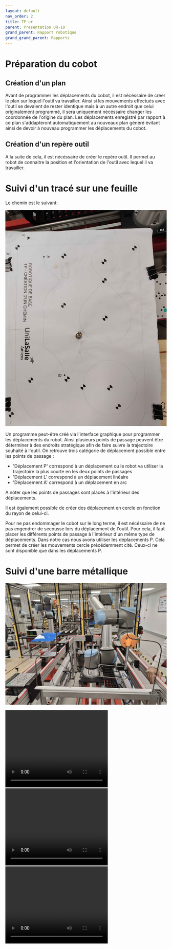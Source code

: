 ```yaml
---
layout: default
nav_order: 2
title: TP ur
parent: Presentation UR-10
grand_parent: Rapport robotique
grand_grand_parent: Rapports
---
```


# Préparation du cobot

## Création d'un plan

Avant de programmer les déplacements du cobot, il est nécéssaire de créer le plan sur lequel l'outil va travailler. 
Ainsi si les mouvements effectués avec l'outil se devaient de rester identique mais à un autre endroit que celui originalement programmé, il sera uniquement nécéssaire changer les coordonnée de l'origine du plan. 
Les déplacements enregistré par rapport à ce plan s'addapteront automatiquement au nouveaux plan généré évitant ainsi de devoir à nouveau programmer les déplacements du cobot. 

## Création d'un repère outil

A la suite de cela, il est nécéssaire de créer le repère outil. 
Il permet au robot de connaitre la position et l'orientation de l'outil avec lequel il va travailler. 



# Suivi d'un tracé sur une feuille

Le chemin est le suivant:


![Texte alternatif](./photo/IMG20241105111948.jpg "Le titre de mon image")

Un programme peut-être créé via l'interface graphique pour programmer les déplacements du robot. 
Ainsi plusieurs points de passage peuvent être déterminer à des endroits stratégique afin de faire suivre la trajectoire souhaité à l'outil. 
On retrouve trois catégorie de déplacement possible entre les points de passage :
  - 'Déplacement P' correspond à un déplacement ou le robot va utiliser la trajectoire la plus courte en les deux points de passages  
  - 'Déplacement L' correspond à un déplacement linéaire  
  - 'Déplacement A' correspond à un déplacement en arc 

A noter que les points de passages sont placés à l'intérieur des déplacements.

Il est également possible de créer des déplacement en cercle en fonction du rayon de celui-ci. 

Pour ne pas endommager le cobot sur le long terme, il est nécéssaire de ne pas engendrer de secousse lors du déplacement de l'outil. 
Pour cela, il faut placer les différents points de passage à l'intérieur d'un même type de déplacements. 
Dans notre cas nous avons utiliser les déplacements P. Cela permet de créer les mouvements cercle précédemment cité. 
Ceux-ci ne sont disponible que dans les déplacements P. 

# Suivi d'une barre métallique

![Texte alternatif](./photo/IMG20241105115317.jpg "Le titre de mon image")



<video width="320" height="240" controls>
  <source src="./photo/VID20241022101134.mp4" type="video/mp4">
  Votre navigateur ne supporte pas les vidéos HTML5.
</video>



<video width="320" height="240" controls>
  <source src="./photo/VID20241022091631.mp4" type="video/mp4">
  Votre navigateur ne supporte pas les vidéos HTML5.
</video>



<video width="320" height="240" controls>
  <source src="./photo/VID20241022101124.mp4" type="video/mp4">
  Votre navigateur ne supporte pas les vidéos HTML5.
</video>
